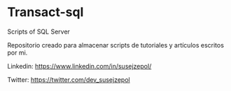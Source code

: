 # Transact-sql
Scripts of SQL Server

Repositorio creado para almacenar scripts de tutoriales y artículos escritos por mi.

Linkedin: https://www.linkedin.com/in/susejzepol/

Twitter: https://twitter.com/dev_susejzepol
